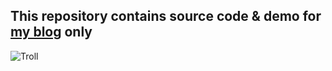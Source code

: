 ## This repository contains source code & demo for [my blog](http://thoai-nguyen.blogspot.com) only

![Troll](http://s18.postimage.org/uiifzigrd/troll_face.jpg) 
